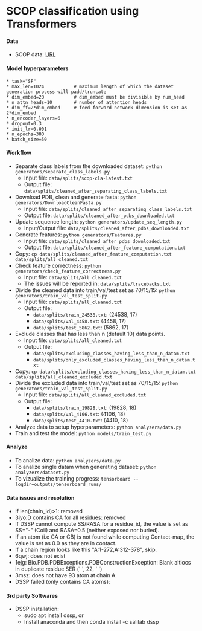 # SCOP classification using Transformers

#### Data
* SCOP data: [URL](https://scop.mrc-lmb.cam.ac.uk/files/scop-cla-latest.txt)

#### Model hyperparameters
    * task="SF"
    * max_len=1024           # maximum length of which the dataset generation process will padd/truncate
    * dim_embed=20           # dim_embed must be divisible by num_head
    * n_attn_heads=10        # number of attention heads
    * dim_ff=2*dim_embed     # feed forward network dimension is set as 2*dim_embed
    * n_encoder_layers=6
    * dropout=0.3
    * init_lr=0.001
    * n_epochs=300
    * batch_size=50


#### Workflow
* Separate class labels from the downloaded dataset: `python generators/separate_class_labels.py`
    * Input file: `data/splits/scop-cla-latest.txt`
    * Output file: `data/splits/cleaned_after_separating_class_labels.txt`
* Download PDB, clean and generate fasta: `python generators/DownloadCleanFasta.py`
    * Input file: `data/splits/cleaned_after_separating_class_labels.txt`
    * Output file: `data/splits/cleaned_after_pdbs_downloaded.txt`
* Update sequence length: `python generators/update_seq_length.py`
    * Input/Output file: `data/splits/cleaned_after_pdbs_downloaded.txt`
* Generate features: `python generators/Features.py`
    * Input file: `data/splits/cleaned_after_pdbs_downloaded.txt`
    * Output file: `data/splits/cleaned_after_feature_computation.txt`
* Copy: `cp data/splits/cleaned_after_feature_computation.txt data/splits/all_cleaned.txt`
* Check feature correctness: `python generators/check_feature_correctness.py`
    * Input file: `data/splits/all_cleaned.txt`
    * The issues will be reported in: `data/splits/tracebacks.txt`
* Divide the cleaned data into train/val/test set as 70/15/15: `python generators/train_val_test_split.py`
    * Input file: `data/splits/all_cleaned.txt`
    * Output file:
        * `data/splits/train_24538.txt`: (24538, 17)
        * `data/splits/val_4458.txt`: (4458, 17)
        * `data/splits/test_5862.txt`: (5862, 17)
* Exclude classes that has less than n (default 10) data points.
    * Input file: `data/splits/all_cleaned.txt`
    * Output file: 
        * `data/splits/excluding_classes_having_less_than_n_datam.txt`
        * `data/splits/only_excluded_classes_having_less_than_n_datam.txt`
* Copy: `cp data/splits/excluding_classes_having_less_than_n_datam.txt data/splits/all_cleaned_excluded.txt`
* Divide the excluded data into train/val/test set as 70/15/15: `python generators/train_val_test_split.py`
    * Input file: `data/splits/all_cleaned_excluded.txt`
    * Output file:
        * `data/splits/train_19828.txt`: (19828, 18)  
        * `data/splits/val_4106.txt`: (4106, 18)
        * `data/splits/test_4410.txt`: (4410, 18)
* Analyze data to setup hyperparameters: `python analyzers/data.py`
* Train and test the model: `python models/train_test.py`

#### Analyze
* To analize data: `python analyzers/data.py`
* To analize single datam when generating dataset: `python analyzers/dataset.py`
* To vizualize the training progress: `tensorboard --logdir=outputs/tensorboard_runs/`

#### Data issues and resolution
* If len(chain_id)>1: removed
* 3iyo:D contains CA for all residues: removed
* If DSSP cannot compute SS/RASA for a residue_id, the value is set as SS="-" (Coil) and RASA=0.5 (neither exposed nor buried).
* If an atom (i.e CA or CB) is not found while computing Contact-map, the value is set as 0.0 as they are in contact.
* If a chain region looks like this "A:1-272,A:312-378", skip.
* 6qwj: does not exist
* 1ejg: Bio.PDB.PDBExceptions.PDBConstructionException: Blank altlocs in duplicate residue SER (' ', 22, ' ')
* 3msz: does not have 93 atom at chain A.
* DSSP failed (only contains CA atoms):

#### 3rd party Softwares
* DSSP installation: 
    * sudo apt install dssp, or
    * Install anaconda and then conda install -c salilab dssp 